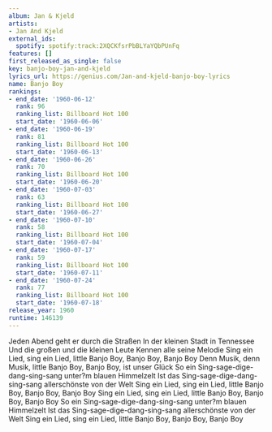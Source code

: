 ```yaml
---
album: Jan & Kjeld
artists:
- Jan And Kjeld
external_ids:
  spotify: spotify:track:2XQCKfsrPbBLYaYQbPUnFq
features: []
first_released_as_single: false
key: banjo-boy-jan-and-kjeld
lyrics_url: https://genius.com/Jan-and-kjeld-banjo-boy-lyrics
name: Banjo Boy
rankings:
- end_date: '1960-06-12'
  rank: 96
  ranking_list: Billboard Hot 100
  start_date: '1960-06-06'
- end_date: '1960-06-19'
  rank: 81
  ranking_list: Billboard Hot 100
  start_date: '1960-06-13'
- end_date: '1960-06-26'
  rank: 70
  ranking_list: Billboard Hot 100
  start_date: '1960-06-20'
- end_date: '1960-07-03'
  rank: 63
  ranking_list: Billboard Hot 100
  start_date: '1960-06-27'
- end_date: '1960-07-10'
  rank: 58
  ranking_list: Billboard Hot 100
  start_date: '1960-07-04'
- end_date: '1960-07-17'
  rank: 59
  ranking_list: Billboard Hot 100
  start_date: '1960-07-11'
- end_date: '1960-07-24'
  rank: 77
  ranking_list: Billboard Hot 100
  start_date: '1960-07-18'
release_year: 1960
runtime: 146139
---
```

Jeden Abend geht er durch die Straßen
In der kleinen Stadt in Tennessee
Und die großen und die kleinen Leute
Kennen alle seine Melodie
Sing ein Lied, sing ein Lied, little Banjo Boy, Banjo Boy, Banjo Boy
Denn Musik, denn Musik, little Banjo Boy, Banjo Boy, ist unser Glück
So ein Sing-sage-dige-dang-sing-sang unter?m blauen Himmelzelt
Ist das Sing-sage-dige-dang-sing-sang allerschönste von der Welt
Sing ein Lied, sing ein Lied, little Banjo Boy, Banjo Boy, Banjo Boy
Sing ein Lied, sing ein Lied, little Banjo Boy, Banjo Boy, Banjo Boy
So ein Sing-sage-dige-dang-sing-sang unter?m blauen Himmelzelt
Ist das Sing-sage-dige-dang-sing-sang allerschönste von der Welt
Sing ein Lied, sing ein Lied, little Banjo Boy, Banjo Boy, Banjo Boy
